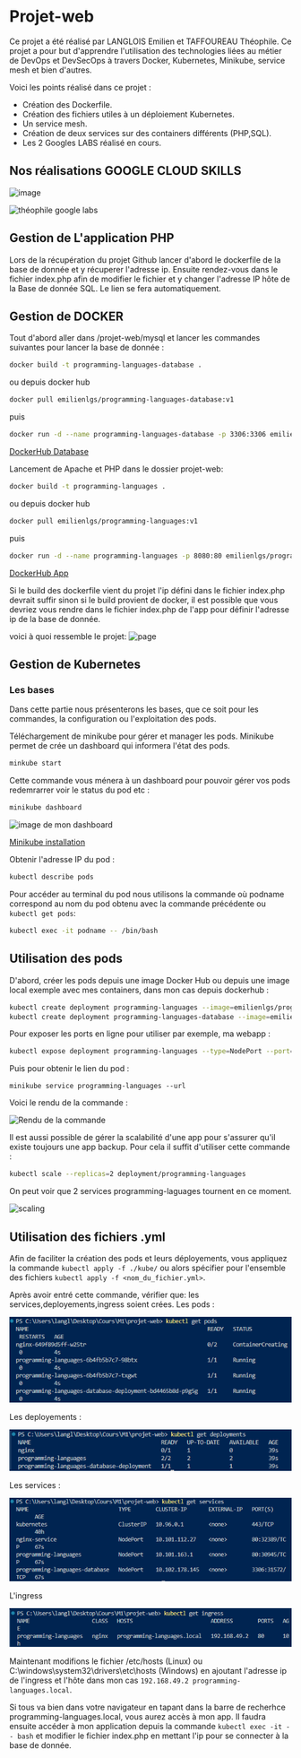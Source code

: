 # Projet-web

Ce projet a été réalisé par LANGLOIS Emilien et TAFFOUREAU Théophile. Ce projet a pour but d'apprendre l'utilisation des technologies liées au métier de DevOps et DevSecOps à travers Docker, Kubernetes, Minikube, service mesh et bien d'autres.

Voici les points réalisé dans ce projet :

* Création des Dockerfile.
* Création des fichiers utiles à un déploiement Kubernetes.
* Un service mesh.
* Création de deux services sur des containers différents (PHP,SQL).
* Les 2 Googles LABS réalisé en cours.

## Nos réalisations GOOGLE CLOUD SKILLS

![image](https://github.com/EmiLGS/projet-web/assets/116065137/54240721-f8f8-4598-a109-ad7585f3ceeb)

![théophile google labs](https://github.com/EmiLGS/projet-web/assets/116065137/30eb7334-cf98-4000-b264-d1ed911d235d)

## Gestion de L'application PHP

Lors de la récupération du projet Github lancer d'abord le dockerfile de la base de donnée et y récuperer l'adresse ip. Ensuite rendez-vous dans le fichier index.php afin de modifier le fichier et y changer l'adresse IP hôte de la Base de donnée SQL. Le lien se fera automatiquement.

## Gestion de DOCKER

Tout d'abord aller dans /projet-web/mysql et lancer les commandes suivantes pour lancer la base de donnée :
```bash 
docker build -t programming-languages-database .
``` 
ou depuis docker hub

```bash
docker pull emilienlgs/programming-languages-database:v1
```
puis

```bash
docker run -d --name programming-languages-database -p 3306:3306 emilienlgs/programming-languages-database:latest
```

[DockerHub Database](https://hub.docker.com/repository/docker/emilienlgs/programming-languages-database/general)

Lancement de Apache et PHP dans le dossier projet-web:

```bash
docker build -t programming-languages .
```
ou depuis docker hub
```bash
docker pull emilienlgs/programming-languages:v1
```
puis

```bash
docker run -d --name programming-languages -p 8080:80 emilienlgs/programming-languages:latest
```

[DockerHub App](https://hub.docker.com/repository/docker/emilienlgs/programming-languages/general)

Si le build des dockerfile vient du projet l'ip défini dans le fichier index.php devrait suffir sinon si le build provient de docker, il est possible que vous devriez vous rendre dans le fichier index.php de l'app pour définir l'adresse ip de la base de donnée.

voici à quoi ressemble le projet:
![page](https://github.com/EmiLGS/projet-web/assets/116065137/4934a05d-44d0-4c0a-a27e-2addbab2bb72)

## Gestion de Kubernetes

### Les bases

Dans cette partie nous présenterons les bases, que ce soit pour les commandes, la configuration ou l'exploitation des pods.

Téléchargement de minikube pour gérer et manager les pods. Minikube permet de crée un dashboard qui informera l'état des pods.

```bash
minkube start
```

Cette commande vous ménera à un dashboard pour pouvoir gérer vos pods redemrarrer voir le status du pod etc :

```bash
minikube dashboard
```

![image de mon dashboard](image-rendu/image.png)


[Minikube installation](https://minikube.sigs.k8s.io/docs/start/)

Obtenir l'adresse IP du pod :

```bash
kubectl describe pods
```

Pour accéder au terminal du pod nous utilisons la commande où podname correspond au nom du pod obtenu avec la commande précédente ou ```kubectl get pods```:

```bash
kubectl exec -it podname -- /bin/bash
```

## Utilisation des pods

D'abord, créer les pods depuis une image Docker Hub ou depuis une image local exemple avec mes containers, dans mon cas depuis dockerhub :

```bash
kubectl create deployment programming-languages --image=emilienlgs/programming-languages:v1
kubectl create deployment programming-languages-database --image=emilienlgs/programming-languages-database:v1
```


Pour exposer les ports en ligne pour utiliser par exemple, ma webapp :

```bash
kubectl expose deployment programming-languages --type=NodePort --port=8080
```

Puis pour obtenir le lien du pod :

```
minikube service programming-languages --url
```

Voici le rendu de la commande :

![Rendu de la commande](image-rendu/image-1.png)

Il est aussi possible de gérer la scalabilité d'une app pour s'assurer qu'il existe toujours une app backup. Pour cela il suffit d'utiliser cette commande :

```bash
kubectl scale --replicas=2 deployment/programming-languages
```

On peut voir que 2 services programming-laguages tournent en ce moment.

![scaling](image-rendu/image-2.png)

## Utilisation des fichiers .yml

Afin de faciliter la création des pods et leurs déployements, vous appliquez la commande ```kubectl apply -f ./kube/``` ou alors spécifier pour l'ensemble des fichiers ```kubectl apply -f <nom_du_fichier.yml>```.

Après avoir entré cette commande, vérifier que: les services,deployements,ingress soient crées.
Les pods :

![les pods](image-readme/pod.png)

Les deployements :

![deployments](image-readme/deployments.png)

Les services :

![services](image-readme/services.png)

L'ingress

![ingress](image-readme/ingress.png)


Maintenant modifions le fichier /etc/hosts (Linux) ou C:\windows\system32\drivers\etc\hosts (Windows) en ajoutant l'adresse ip de l'ingress et l'hôte dans mon cas ```192.168.49.2 programming-languages.local```.

Si tous va bien dans votre navigateur en tapant dans la barre de recherhce programming-languages.local, vous aurez accès à mon app. Il faudra ensuite accéder à mon application depuis la commande ```kubectl exec -it -- bash``` et modifier le fichier index.php en mettant l'ip pour se connecter à la base de donnée.
